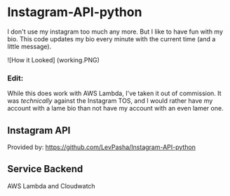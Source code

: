 # Instagram-API-python

I don't use my instagram too much any more. But I like to have fun with my bio. This code updates my bio every minute with the current time (and a little message).

![How it Looked]
(working.PNG)


### Edit:
While this does work with AWS Lambda, I've taken it out of commission. It was *technically* against the Instagram TOS, and I would rather have my account with a lame bio than not have my account with an even lamer one.

## Instagram API
Provided by: https://github.com/LevPasha/Instagram-API-python

## Service Backend
AWS Lambda and Cloudwatch

